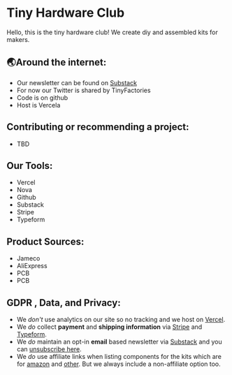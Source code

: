 # Tiny Hardware Club

Hello, this is the tiny hardware club! We create diy and assembled kits for makers.

## 🌏Around the internet:

- Our newsletter can be found on [Substack](tinyhardware.substack.com)
- For now our Twitter is shared by TinyFactories
- Code is on github
- Host is Vercela

## Contributing or recommending a project:

- TBD

## Our Tools:

- Vercel
- Nova
- Github
- Substack
- Stripe
- Typeform

## Product Sources:

- Jameco
- AliExpress
- PCB
- PCB

## GDPR , Data, and Privacy:

- We _don't_ use analytics on our site so no tracking and we host on [Vercel]().
- We _do_ collect **payment** and **shipping information** via [Stripe]() and [Typeform]().
- We _do_ maintain an opt-in **email** based newsletter via [Substack]() and you can [unsubscribe here]().
- We _do_ use affiliate links when listing components for the kits which are for [amazon]() and [other](). But we always include a non-affiliate option too.
